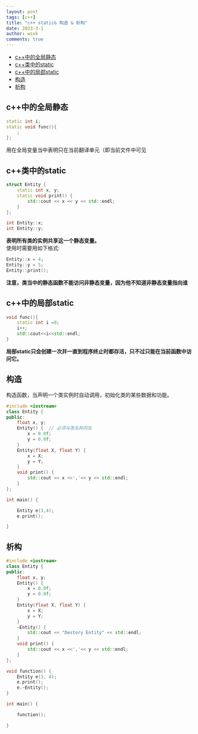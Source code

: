 ```yaml
---
layout: post
tags: [c++]
title: "c++ static& 构造 & 析构"
date: 2023-3-1
author: wsxk
comments: true
---
```


- [c++中的全局静态](#c中的全局静态)
- [c++类中的static](#c类中的static)
- [c++中的局部static](#c中的局部static)
- [构造](#构造)
- [析构](#析构)


## c++中的全局静态<br>
```c++
static int i;
static void func(){
    ;
};
```
用在全局变量当中表明只在当前翻译单元（即当前文件中可见<br>

## c++类中的static<br>
```c++
struct Entity {
	static int x, y;
	static void print() {
		std::cout << x << y << std::endl;
	}
};

int Entity::x;
int Entity::y;
```
**表明所有类的实例共享这一个静态变量。**<br>
使用时需要用如下格式:<br>
```c++
Entity::x = 4;
Entity::y = 5;
Entity::print();
```

**注意，类当中的静态函数不能访问非静态变量，因为他不知道非静态变量指向谁**<br>


## c++中的局部static<br>
```c++
void func(){
    static int i =0;
    i++;
    std::cout<<i<<std::endl;
}
```
**局部static只会创建一次并一直到程序终止时都存活，只不过只能在当前函数中访问它。**<br>

## 构造<br>
构造函数，当声明一个类实例时自动调用，初始化类的某些数据和功能。<br>

```c++
#include <iostream>
class Entity {
public:
	float x, y;
	Entity() {  // 必须与类名称同名
		x = 0.0f;
		y = 0.0f;
	}
	Entity(float X, float Y) {
		x = X;
		y = Y;
	}
	void print() {
		std::cout << x <<','<< y << std::endl;
	}
};

int main() {

	Entity e(3,4);
	e.print();

}	
```

## 析构<br>
```c++
#include <iostream>
class Entity {
public:
	float x, y;
	Entity() {
		x = 0.0f;
		y = 0.0f;
	}
	Entity(float X, float Y) {
		x = X;
		y = Y;
	}
	~Entity() {
		std::cout << "Destory Entity" << std::endl;
	}
	void print() {
		std::cout << x <<','<< y << std::endl;
	}
};

void function() {
	Entity e(3, 4);
	e.print();
	e.~Entity();
}

int main() {

	function();

}	
```